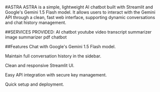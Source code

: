 #ASTRA
ASTRA is a simple, lightweight AI chatbot built with Streamlit and Google's Gemini 1.5 Flash model.
It allows users to interact with the Gemini API through a clean, fast web interface, supporting dynamic conversations and chat history management.

##SERVICES PROVIDED:
AI chatbot
youtube video transcript summarizer
image summarizer
pdf chatbot

##Features
Chat with Google's Gemini 1.5 Flash model.

Maintain full conversation history in the sidebar.

Clean and responsive Streamlit UI.

Easy API integration with secure key management.

Quick setup and deployment.
